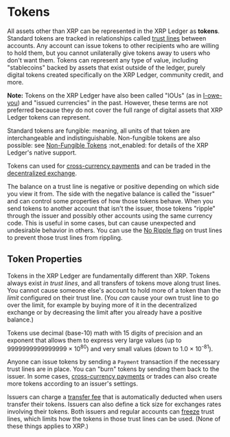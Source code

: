 # Tokens

All assets other than XRP can be represented in the XRP Ledger as **tokens**. Standard tokens are tracked in relationships called [trust lines](../transactions/trust-lines-and-issuing.md) between accounts. Any account can issue tokens to other recipients who are willing to hold them, but you cannot unilaterally give tokens away to users who don't want them. Tokens can represent any type of value, including "stablecoins" backed by assets that exist outside of the ledger, purely digital tokens created specifically on the XRP Ledger, community credit, and more.

**Note:** Tokens on the XRP Ledger have also been called "IOUs" (as in [I-owe-you](https://en.wikipedia.org/wiki/IOU)) and "issued currencies" in the past. However, these terms are not preferred because they do not cover the full range of digital assets that XRP Ledger tokens can represent.

Standard tokens are fungible: meaning, all units of that token are interchangeable and indistinguishable. Non-fungible tokens are also possible: see [Non-Fungible Tokens](non-fungible.md) :not_enabled: for details of the XRP Ledger's native support.

Tokens can used for [cross-currency payments](../transactions/payments/cross-currency-payments.md) and can be traded in the [decentralized exchange](../server/decentralized-exchange.md).

The balance on a trust line is negative or positive depending on which side you view it from. The side with the negative balance is called the "issuer" and can control some properties of how those tokens behave. When you send tokens to another account that isn't the issuer, those tokens "ripple" through the issuer and possibly other accounts using the same currency code. This is useful in some cases, but can cause unexpected and undesirable behavior in others. You can use the [No Ripple flag](rippling.md#the-no-ripple-flag) on trust lines to prevent those trust lines from rippling.

## Token Properties

Tokens in the XRP Ledger are <!--*-->fundamentally different than XRP. Tokens always exist _in trust lines_, and all transfers of tokens move along trust lines. You cannot cause someone else's account to hold more of a token than the _limit_ configured on their trust line. (You _can_ cause your own trust line to go over the limit, for example by buying more of it in the <!--  -->decentralized exchange or by decreasing the limit after you already have a positive balance.)

<!-- * [fundamentally different than XRP](currency-formats.md#comparison) -->
<!--  [decentralized exchange](../servers/decentralized-exchange.md) -->

Tokens use decimal (base-10) math with 15 digits of precision and an exponent that allows them to express very large values (up to 9999999999999999 × 10<sup>80</sup>) and very small values (down to 1.0 × 10<sup>-81</sup>).

Anyone can issue tokens by sending a `Payment` transaction if the necessary trust lines are in place. You can "burn" tokens by sending them back to the issuer. In some cases, [cross-currency payments](../transactions/payments/cross-currency-payments.md) or trades can also create more tokens according to an issuer's settings.

Issuers can charge a [transfer fee](transfer-fees.md) that is automatically deducted when users transfer their tokens. Issuers can also define a <!-- * -->tick size for exchanges rates involving their tokens. Both issuers and regular accounts can [freeze](freezing-tokens.md) trust lines, which limits how the tokens in those trust lines can be used. (None of these things applies to XRP.)

<!-- *  [tick size](ticksize.md) -->

<!-- 
For a tutorial of the technical steps involved in issuing a token, see [Issue a Fungible Token](issue-a-fungible-token.html).


## See Also

- **Concepts:**
    - [XRP](xrp.html)
    - [Cross-Currency Payments](cross-currency-payments.html)
    - [Decentralized Exchange](decentralized-exchange.html)
- **Tutorials:**
    - [Issue a Fungible Token](issue-a-fungible-token.html)
    - [Become an XRP Ledger Gateway](become-an-xrp-ledger-gateway.html)
    - [Look Up Transaction Results](look-up-transaction-results.html)
    - [Use Specialized Payment Types](use-specialized-payment-types.html)
- **References:**
    - [Payment transaction][]
    - [TrustSet transaction][]
    - [RippleState object](ripplestate.html)
    - [account_lines method][]
    - [account_currencies method][]
    - [gateway_balances method][]
-->